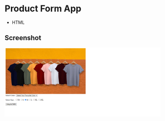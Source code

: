 # Product Form App

- HTML







## Screenshot

![App Screenshot](https://github.com/Rahul-Bhutaiya/HTML-Projects02/blob/main/product-form/project-screenshot/product-form.png?raw=true)
